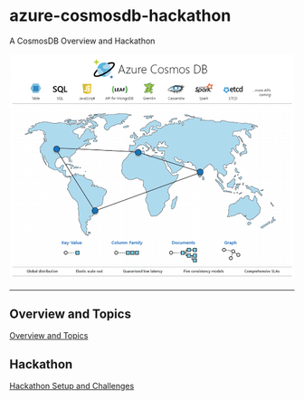 # azure-cosmosdb-hackathon

A CosmosDB Overview and Hackathon

![azure-cosmos-db](img/azure-cosmosdb-2019.png)

---

## Overview and Topics

[Overview and Topics](content/agenda-cc.md)

## Hackathon

[Hackathon Setup and Challenges](content/hackathon.md)
